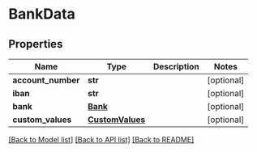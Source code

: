 # BankData

## Properties
Name | Type | Description | Notes
------------ | ------------- | ------------- | -------------
**account_number** | **str** |  | [optional] 
**iban** | **str** |  | [optional] 
**bank** | [**Bank**](Bank.md) |  | [optional] 
**custom_values** | [**CustomValues**](CustomValues.md) |  | [optional] 

[[Back to Model list]](../README.md#documentation-for-models) [[Back to API list]](../README.md#documentation-for-api-endpoints) [[Back to README]](../README.md)

